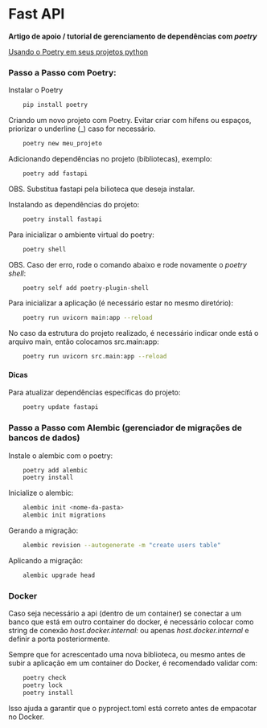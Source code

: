 # Fast API

**Artigo de apoio / tutorial de gerenciamento de dependências com *poetry***

[Usando o Poetry em seus projetos python](https://medium.com/@volneycasas/usando-o-poetry-em-seus-projetos-python-70be5f018281)

### Passo a Passo com Poetry:

Instalar o Poetry

```bash
    pip install poetry
```

Criando um novo projeto com Poetry. Evitar criar com hífens ou espaços, priorizar o underline (_) caso for necessário.
```bash
    poetry new meu_projeto
```

Adicionando dependências no projeto (bibliotecas), exemplo:

```bash
    poetry add fastapi
```
OBS. Substitua fastapi pela bilioteca que deseja instalar.

Instalando as dependências do projeto:

```bash
    poetry install fastapi
```

Para inicializar o ambiente virtual do poetry:

```bash
    poetry shell
```
OBS. Caso der erro, rode o comando abaixo e rode novamente o *poetry shell*:

```bash
    poetry self add poetry-plugin-shell
```

Para inicializar a aplicação (é necessário estar no mesmo diretório):

```bash
    poetry run uvicorn main:app --reload
```

No caso da estrutura do projeto realizado, é necessário indicar onde está o arquivo main, então colocamos src.main:app:

```bash
    poetry run uvicorn src.main:app --reload
```

#### Dicas

Para atualizar dependências específicas do projeto:

```bash
    poetry update fastapi
```

### Passo a Passo com Alembic (gerenciador de migrações de bancos de dados)

Instale o alembic com o poetry:

```bash
    poetry add alembic
    poetry install
```

Inicialize o alembic:

```bash
    alembic init <nome-da-pasta>
    alembic init migrations
```

Gerando a migração:
```bash
    alembic revision --autogenerate -m "create users table"
```

Aplicando a migração:
```bash
    alembic upgrade head
```

### Docker

Caso seja necessário a api (dentro de um container) se conectar a um banco que está em outro container do docker, é necessário colocar como string de conexão *host.docker.internal:<porta>* ou apenas *host.docker.internal* e definir a porta posteriormente.

Sempre que for acrescentado uma nova biblioteca, ou mesmo antes de subir a aplicação em um container do Docker, é recomendado validar com:

```bash
    poetry check
    poetry lock
    poetry install
```

Isso ajuda a garantir que o pyproject.toml está correto antes de empacotar no Docker.